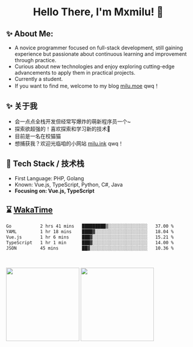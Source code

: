 <h1 align="center"> Hello There, I'm Mxmilu! 👋 </h1>

## ✨ About Me: 
* A novice programmer focused on full-stack development, still gaining experience but passionate about continuous learning and improvement through practice.
* Curious about new technologies and enjoy exploring cutting-edge advancements to apply them in practical projects.
* Currently a student.
* If you want to find me, welcome to my blog [milu.moe](https://milu.moe) qwq！

## ✨ 关于我
* 会一点点全栈开发但经常写爆炸的萌新程序员一个~
* 探索欲超强的！喜欢探索和学习新的技术📖
* 目前是一名在校猫猫
* 想捕获我？欢迎光临咱的小网站 [milu.ink](https://milu.ink) qwq！

## 🔭 Tech Stack / 技术栈

* First Language: PHP, Golang
* Known: Vue.js, TypeScript, Python, C#, Java
* **Focusing on: Vue.js, TypeScript**

## ⌛️ [WakaTime](https://wakatime.com/)

<!--START_SECTION:waka-->

```txt
Go           2 hrs 41 mins   █████████▒░░░░░░░░░░░░░░░   37.00 %
YAML         1 hr 18 mins    ████▓░░░░░░░░░░░░░░░░░░░░   18.04 %
Vue.js       1 hr 6 mins     ███▓░░░░░░░░░░░░░░░░░░░░░   15.21 %
TypeScript   1 hr 1 min      ███▓░░░░░░░░░░░░░░░░░░░░░   14.00 %
JSON         45 mins         ██▓░░░░░░░░░░░░░░░░░░░░░░   10.36 %
```

<!--END_SECTION:waka-->

<br/>

<p>
    <img src="https://github-readme-stats.vercel.app/api?username=Mxmilu666&show_icons=true&show=reviews,discussions_started,discussions_answered,prs_merged,prs_merged_percentage)](https://github.com/anuraghazra/github-readme-stats" style="height: 200px;" align="center"/>
    <img src="https://github-readme-stats.vercel.app/api/top-langs/?username=Mxmilu666&layout=donut" style="height: 200px;" align="center"/>
</p>
